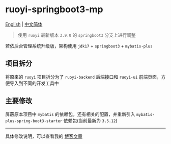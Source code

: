 # ruoyi-springboot3-mp

[English](README.md) | [中文简体](README_CN.md)

> 使用 `ruoyi` 最新版本 `3.9.0` 的 `springboot3` 分支上进行调整

若依后台管理系统升级版，架构使用 `jdk17` + `springboot3` + `mybatis-plus`

## 项目拆分
将原来的 `ruoyi` 项目拆分为了 `ruoyi-backend` 后端接口和 `ruoyi-ui` 前端页面，方便导入到不同的开发工具中

## 主要修改
屏蔽原本项目中 `mybatis` 的依赖包，还有相关的配置，并重新引入 `mybatis-plus-spring-boot3-starter` 依赖包(当前最新为 `3.5.12`)

---
具体修改说明，可以查看我的 [博客文章](https://su.liurb.org/sjabw4)

